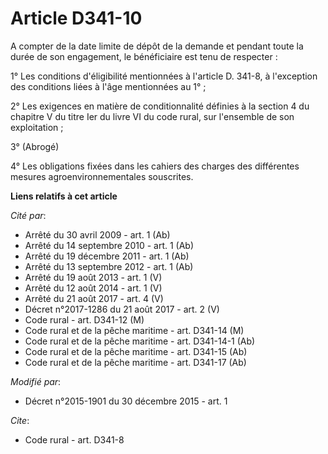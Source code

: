 # Article D341-10

A compter de la date limite de dépôt de la demande et pendant toute la durée de son engagement, le bénéficiaire est tenu de
respecter : 

1° Les conditions d'éligibilité mentionnées à l'article D. 341-8, à l'exception des conditions liées à l'âge mentionnées au
1° ; 

2° Les exigences en matière de conditionnalité définies à la section 4 du chapitre V du titre Ier du livre VI du code rural,
sur l'ensemble de son exploitation ; 

3° (Abrogé)

4° Les obligations fixées dans les cahiers des charges des différentes mesures agroenvironnementales souscrites.

**Liens relatifs à cet article**

_Cité par_:

  - Arrêté du 30 avril 2009 - art. 1 (Ab)
  - Arrêté du 14 septembre 2010 - art. 1 (Ab)
  - Arrêté du 19 décembre 2011 - art. 1 (Ab)
  - Arrêté du 13 septembre 2012 - art. 1 (Ab)
  - Arrêté du 19 août 2013 - art. 1 (V)
  - Arrêté du 12 août 2014 - art. 1 (V)
  - Arrêté du 21 août 2017 - art. 4 (V)
  - Décret n°2017-1286 du 21 août 2017 - art. 2 (V)
  - Code rural - art. D341-12 (M)
  - Code rural et de la pêche maritime - art. D341-14 (M)
  - Code rural et de la pêche maritime - art. D341-14-1 (Ab)
  - Code rural et de la pêche maritime - art. D341-15 (Ab)
  - Code rural et de la pêche maritime - art. D341-17 (Ab)

_Modifié par_:

  - Décret n°2015-1901 du 30 décembre 2015 - art. 1

_Cite_:

  - Code rural - art. D341-8
